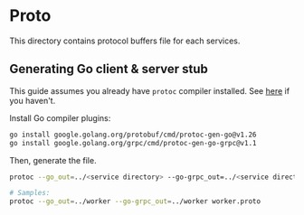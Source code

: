# Proto

This directory contains protocol buffers file for each services.

## Generating Go client & server stub

This guide assumes you already have `protoc` compiler installed.
See [here](https://grpc.io/docs/protoc-installation/) if you haven't.

Install Go compiler plugins:

```sh
go install google.golang.org/protobuf/cmd/protoc-gen-go@v1.26
go install google.golang.org/grpc/cmd/protoc-gen-go-grpc@v1.1
```

Then, generate the file.

```sh
protoc --go_out=../<service directory> --go-grpc_out=../<service directory> <proto file>

# Samples:
protoc --go_out=../worker --go-grpc_out=../worker worker.proto
```